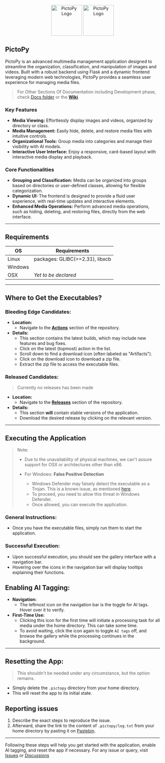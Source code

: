 <div align="center">
  <img src="../raw/master/static/asset/favicon.ico" alt="PictoPy Logo" width="100px">

  <a href="https://aossie.org/">
    <img src="https://aossie.org/logo1.png" alt="PictoPy Logo" width="100px">
  </a>
</div>


## PictoPy

PictoPy is an advanced multimedia management application designed to streamline the organization, classification, and manipulation of images and videos. Built with a robust backend using Flask and a dynamic frontend leveraging modern web technologies, PictoPy provides a seamless user experience for managing media files.

> For Other Sections Of Documentation including Development phase, check [Docs folder](./docs) or the [**Wiki**](https://github.com/imxade/pictopyGSOC/wiki).

### Key Features

- **Media Viewing:** Effortlessly display images and videos, organized by directory or class.
- **Media Management:** Easily hide, delete, and restore media files with intuitive controls.
- **Organizational Tools:** Group media into categories and manage their visibility with AI models.
- **Interactive User Interface:** Enjoy a responsive, card-based layout with interactive media display and playback.

### Core Functionalities

- **Grouping and Classification:** Media can be organized into groups based on directories or user-defined classes, allowing for flexible categorization.
- **Dynamic UI:** The frontend is designed to provide a fluid user experience, with real-time updates and interactive elements.
- **Enhanced Media Operations:** Perform advanced media operations, such as hiding, deleting, and restoring files, directly from the web interface.

----

## Requirements

| **OS**   | **Requirements**                   |
|-------------|---------------------------------|
| Linux       | packages: GLIBC(>=2.31), libxcb       |
| Windows     | |
| OSX         | *Yet to be declared* |

----

## Where to Get the Executables?

### Bleeding Edge Candidates:
- **Location:**
  - Navigate to the [**Actions**](https://github.com/imxade/pictopyGSOC/actions) section of the repository.
- **Details:**
  - This section contains the latest builds, which may include new features and bug fixes.
  - Click on the latest (topmost) action in the list.
  - Scroll down to find a download icon (often labeled as "Artifacts").
  - Click on the download icon to download a zip file.
  - Extract the zip file to access the executable files.

### Released Candidates:
> Currently no releases has been made
- **Location:**
  - Navigate to the [**Releases**](https://github.com/imxade/pictopyGSOC/releases) section of the repository.
- **Details:**
  - This section **will** contain stable versions of the application.
  - Download the desired release by clicking on the relevant version.


---

## Executing the Application

> Note:
>  - Due to the unavailability of physical machines, we can't assure support for OSX or architectures other than x86.
>
>  - For Windows: **False Positive Detection**
>    - Windows Defender may falsely detect the executable as a Trojan. This is a known issue, as mentioned [here](../issues/39).
>    - To proceed, you need to allow this threat in Windows Defender.
>    - Once allowed, you can execute the application.

### General Instructions:
- Once you have the executable files, simply run them to start the application.

### Successful Execution:
- Upon successful execution, you should see the gallery interface with a navigation bar.
- Hovering over the icons in the navigation bar will display tooltips explaining their functions.

## Enabling AI Tagging:

- **Navigation:**
  - The leftmost icon on the navigation bar is the toggle for AI tags. Hover over it to verify.
- **First-Time Use:**
  - Clicking this icon for the first time will initiate a processing task for all media under the home directory. This can take some time.
  - To avoid waiting, click the icon again to toggle `AI tags` off, and browse the gallery while the processing continues in the background.

---

## Resetting the App:

> This shouldn't be needed under any circumstance, but the option remains.

- Simply delete the `.pictopy` directory from your home directory.
- This will reset the app to its initial state.

## Reporting issues

1. Describe the exact steps to reproduce the issue.
2. Afterward, share the link to the content of `.pictopy/log.txt` from your home directory by pasting it on [Pastebin](https://pastebin.com/).

---

Following these steps will help you get started with the application, enable AI tagging, and reset the app if necessary. For any issue or query, visit [Issues](../issues) or [Discussions](../discussions)

